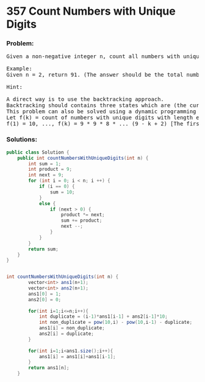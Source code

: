 # 357 Count Numbers with Unique Digits

### Problem:

<pre>
Given a non-negative integer n, count all numbers with unique digits, x, where 0 ≤ x < 10n.

Example:
Given n = 2, return 91. (The answer should be the total numbers in the range of 0 ≤ x < 100, excluding [11,22,33,44,55,66,77,88,99])

Hint:

A direct way is to use the backtracking approach.
Backtracking should contains three states which are (the current number, number of steps to get that number and a bitmask which represent which number is marked as visited so far in the current number). Start with state (0,0,0) and count all valid number till we reach number of steps equals to 10n.
This problem can also be solved using a dynamic programming approach and some knowledge of combinatorics.
Let f(k) = count of numbers with unique digits with length equals k.
f(1) = 10, ..., f(k) = 9 * 9 * 8 * ... (9 - k + 2) [The first factor is 9 because a number cannot start with 0].
</pre>

### Solutions:

```java
public class Solution {
    public int countNumbersWithUniqueDigits(int n) {
        int sum = 1;
        int product = 9;
        int next = 9;
        for (int i = 0; i < n; i ++) {
            if (i == 0) {
                sum = 10;
            }
            else {
                if (next > 0) {
                    product *= next;
                    sum += product;
                    next --;
                }
            }
        }
        return sum;
    }
}


int countNumbersWithUniqueDigits(int n) {
        vector<int> ans1(n+1);
        vector<int> ans2(n+1);
        ans1[0] = 1;
        ans2[0] = 0;
        
        for(int i=1;i<=n;i++){
            int duplicate = (i-1)*ans1[i-1] + ans2[i-1]*10;
            int non_duplicate = pow(10,i) - pow(10,i-1) - duplicate;
            ans1[i] = non_duplicate;
            ans2[i] = duplicate;
        }
        
        for(int i=1;i<ans1.size();i++){
            ans1[i] = ans1[i]+ans1[i-1];
        }
        return ans1[n];
    }
```